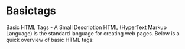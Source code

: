 # Basictags
Basic HTML Tags - A Small Description HTML (HyperText Markup Language) is the standard language for creating web pages. Below is a quick overview of basic HTML tags:
